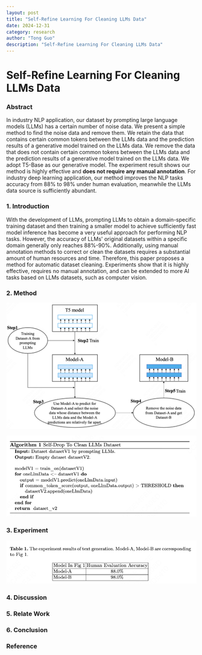 ```yaml
---
layout: post
title: "Self-Refine Learning For Cleaning LLMs Data"
date: 2024-12-31
category: research
author: "Tong Guo"
description: "Self-Refine Learning For Cleaning LLMs Data"
---
```

# Self-Refine Learning For Cleaning LLMs Data

### Abstract

In industry NLP application, our dataset by prompting large language models (LLMs) has a certain number of noise data. 
We present a simple method to find the noise data and remove them. 
We retain the data that contains certain common tokens between the LLMs data and the prediction results of a generative model trained on the LLMs data.
We remove the data that does not contain certain common tokens between the LLMs data and the prediction results of a generative model trained on the LLMs data.
We adopt T5-Base as our generative model.
The experiment result shows our method is highly effective and **does not require any manual annotation**.
For industry deep learning application, our method improves the NLP tasks accuracy from 88% to 98% under human evaluation, meanwhile the LLMs data source is sufficiently abundant.

### 1. Introduction
With the development of LLMs, prompting LLMs to obtain a domain-specific training dataset and then training a smaller model to achieve sufficiently fast model inference has become a very useful approach for performing NLP tasks. However, the accuracy of LLMs' original datasets within a specific domain generally only reaches 88%-90%. Additionally, using manual annotation methods to correct or clean the datasets requires a substantial amount of human resources and time. Therefore, this paper proposes a method for automatic dataset cleaning. Experiments show that it is highly effective, requires no manual annotation, and can be extended to more AI tasks based on LLMs datasets, such as computer vision.

### 2. Method

![fig1](/assets/png/self-refine-use-llm/fig1.png)

![alg1](/assets/png/self-refine-use-llm/alg1.png)

### 3. Experiment

![table1](/assets/png/self-refine-use-llm/table1.png)

### 4. Discussion

### 5. Relate Work

### 6. Conclusion

### Reference
